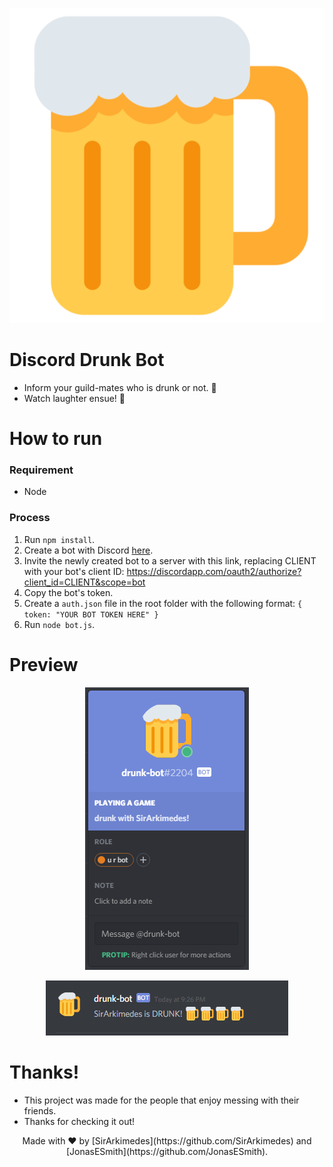 <p align="center">
  <img src="app icon.png" alt="icon">
</p>

# Discord Drunk Bot
* Inform your guild-mates who is drunk or not. :beer:
* Watch laughter ensue! :beers:

# How to run
### Requirement
* Node

### Process
1. Run `npm install`.
2. Create a bot with Discord  [here](https://discordapp.com/developers/applications/me).
3. Invite the newly created bot to a server with this link, replacing CLIENT with your bot's client ID: https://discordapp.com/oauth2/authorize?client_id=CLIENT&scope=bot
3. Copy the bot's token.
4. Create a `auth.json` file in the root folder with the following format:
  ` {
      token: "YOUR BOT TOKEN HERE"
  } `
5. Run `node bot.js`.

# Preview
<p align="center">
  <img src="Screenshots/profile.png" alt="icon">
</p>

<p align="center">
  <img src="Screenshots/message.png" alt="icon">
</p>

# Thanks!
* This project was made for the people that enjoy messing with their friends.
* Thanks for checking it out!

<p align="center">
  Made with ❤️ by [SirArkimedes](https://github.com/SirArkimedes) and [JonasESmith](https://github.com/JonasESmith).
</p>
